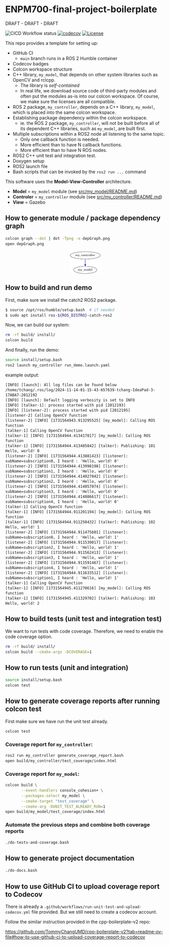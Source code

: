 # ENPM700-final-project-boilerplate

DRAFT - DRAFT - DRAFT

![CICD Workflow status](https://github.com/TommyChangUMD/ENPM700-final-project-boilerplate/actions/workflows/run-unit-test-and-upload-codecov.yml/badge.svg) [![codecov](https://codecov.io/gh/TommyChangUMD/ENPM700-final-project-boilerplate/branch/main/graph/badge.svg)](https://codecov.io/gh/TommyChangUMD/ENPM700-final-project-boilerplate) [![License](https://img.shields.io/badge/license-MIT-blue.svg)](LICENSE)

This repo provides a template for setting up:

  - GitHub CI
    - `main` branch runs in a ROS 2 Humble container
  - Codecov badges
  - Colcon workspace structure
  - C++ library, `my_model`, that depends on other system libraries such as OpenCV and rclcpp.
    - The library is *self-contained*
    - In real life, we download source code of third-party modules and often put the modules as-is into our colcon workspace.  Of course, we make sure the licenses are all compatible.
  - ROS 2 package, `my_controller`, depends on a C++ library, `my_model`, which is placed into the same colcon workspace.
  - Establishing package dependency within the colcon workspace.
    - ie. the ROS 2 package, `my_controller`, will not be built before all of its dependent C++ libraries, such as `my_model`, are built first.
  - Multiple subscriptions within a ROS2 node all listening to the same topic.
    - Only one callback function is needed.
    - More efficient than to have N callback functions.
    - More efficient than to have N ROS nodes.
  - ROS2 C++ unit test and integration test.
  - Doxygen setup
  - ROS2 launch file
  - Bash scripts that can be invoked by the `ros2 run ...` command

This software uses the **Model-View-Controller** architecture. 
  - **Model** = `my_model` module (see [src/my_model/README.md](src/my_model/README.md))
  - **Controler** = `my_controller` module  (see [src/my_controller/README.md](src/my_controller/README.md))
  - **View** = Gazebo

## How to generate module / package dependency graph

``` bash
colcon graph --dot | dot -Tpng -o depGraph.png
open depGraph.png
```
[<img src=screenshots/depGraph.png
    width="20%" 
    style="display: block; margin: 0 auto"
    />](screenshots/depGraph.png)



## How to build and run demo

First, make sure we install the catch2 ROS2 package.
```bash
$ source /opt/ros/humble/setup.bash  # if needed
$ sudo apt install ros-${ROS_DISTRO}-catch-ros2
```
Now, we can build our system:
```bash
rm -rf build/ install/
colcon build 

```
And finally, run the demo:

```bash
source install/setup.bash
ros2 launch my_controller run_demo.launch.yaml
```
example output:

```
[INFO] [launch]: All log files can be found below /home/tchang/.ros/log/2024-11-14-01-15-43-657639-tchang-IdeaPad-3-17ABA7-2012192
[INFO] [launch]: Default logging verbosity is set to INFO
[INFO] [talker-1]: process started with pid [2012193]
[INFO] [listener-2]: process started with pid [2012195]
[listener-2] Calling OpenCV function
[listener-2] [INFO] [1731564943.913295525] [my_model]: Calling ROS function
[talker-1] Calling OpenCV function
[talker-1] [INFO] [1731564944.413417817] [my_model]: Calling ROS function
[talker-1] [INFO] [1731564944.413485842] [talker]: Publishing: 101 Hello, world! 0
[listener-2] [INFO] [1731564944.413881423] [listener]: subName=subscription0, I heard : 'Hello, world! 0'
[listener-2] [INFO] [1731564944.413998198] [listener]: subName=subscription1, I heard : 'Hello, world! 0'
[listener-2] [INFO] [1731564944.414027042] [listener]: subName=subscription2, I heard : 'Hello, world! 0'
[listener-2] [INFO] [1731564944.414057074] [listener]: subName=subscription3, I heard : 'Hello, world! 0'
[listener-2] [INFO] [1731564944.414086617] [listener]: subName=subscription4, I heard : 'Hello, world! 0'
[talker-1] Calling OpenCV function
[talker-1] [INFO] [1731564944.911201194] [my_model]: Calling ROS function
[talker-1] [INFO] [1731564944.911250432] [talker]: Publishing: 102 Hello, world! 1
[listener-2] [INFO] [1731564944.911475601] [listener]: subName=subscription0, I heard : 'Hello, world! 1'
[listener-2] [INFO] [1731564944.911539017] [listener]: subName=subscription2, I heard : 'Hello, world! 1'
[listener-2] [INFO] [1731564944.911562413] [listener]: subName=subscription3, I heard : 'Hello, world! 1'
[listener-2] [INFO] [1731564944.911591467] [listener]: subName=subscription4, I heard : 'Hello, world! 1'
[listener-2] [INFO] [1731564944.911633512] [listener]: subName=subscription1, I heard : 'Hello, world! 1'
[talker-1] Calling OpenCV function
[talker-1] [INFO] [1731564945.411270616] [my_model]: Calling ROS function
[talker-1] [INFO] [1731564945.411329702] [talker]: Publishing: 103 Hello, world! 2

```

## How to build tests (unit test and integration test)
We want to run tests with code coverage.  Therefore, we need to enable the code coverage option.

```bash
rm -rf build/ install/
colcon build --cmake-args -DCOVERAGE=1 
```

## How to run tests (unit and integration)

```bash
source install/setup.bash
colcon test
```

## How to generate coverage reports after running colcon test

First make sure we have run the unit test already.

```bash
colcon test
```

### Coverage report for `my_controller`:

``` bash
ros2 run my_controller generate_coverage_report.bash
open build/my_controller/test_coverage/index.html
```

### Coverage report for `my_model`:

``` bash
colcon build \
       --event-handlers console_cohesion+ \
       --packages-select my_model \
       --cmake-target "test_coverage" \
       --cmake-arg -DUNIT_TEST_ALREADY_RUN=1
open build/my_model/test_coverage/index.html
```

### Automate the previous steps and combine both coverage reports

``` bash
./do-tests-and-coverage.bash
```

## How to generate project documentation
``` bash
./do-docs.bash
```

## How to use GitHub CI to upload coverage report to Codecov

There is already a `.github/workflows/run-unit-test-and-upload-codecov.yml` file provided.  But we still need to create a codecov account.

Follow the similar instruction provided in the cpp-boilerplate-v2 repo:

  https://github.com/TommyChangUMD/cpp-boilerplate-v2?tab=readme-ov-file#how-to-use-github-ci-to-upload-coverage-report-to-codecov
  
